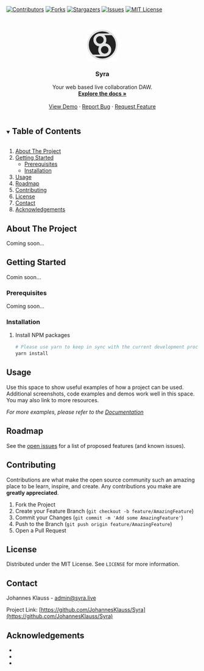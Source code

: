 <!--
*** Thanks for checking out the Best-README-Template. If you have a suggestion
*** that would make this better, please fork the repo and create a pull request
*** or simply open an issue with the tag "enhancement".
*** Thanks again! Now go create something AMAZING! :D
***
***
***
*** To avoid retyping too much info. Do a search and replace for the following:
*** JohannesKlauss, Syra, twitter_handle, admin@syra.live, Syra, A Typescript module that allows Soul Developers to interact with Syra and provide a UI.

Topics
Resources

-->



<!-- PROJECT SHIELDS -->
<!--
*** I'm using markdown "reference style" links for readability.
*** Reference links are enclosed in brackets [ ] instead of parentheses ( ).
*** See the bottom of this document for the declaration of the reference variables
*** for contributors-url, forks-url, etc. This is an optional, concise syntax you may use.
*** https://www.markdownguide.org/basic-syntax/#reference-style-links
-->
[![Contributors][contributors-shield]][contributors-url]
[![Forks][forks-shield]][forks-url]
[![Stargazers][stars-shield]][stars-url]
[![Issues][issues-shield]][issues-url]
[![MIT License][license-shield]][license-url]

<!-- PROJECT LOGO -->
<br />
<p align="center">
  <a href="https://github.com/JohannesKlauss/Syra">
    <img src="logo.png" alt="Logo" width="80" height="80">
  </a>

  <h3 align="center">Syra</h3>

  <p align="center">
    Your web based live collaboration DAW.
    <br />
    <a href="https://github.com/JohannesKlauss/Syra"><strong>Explore the docs »</strong></a>
    <br />
    <br />
    <a href="https://github.com/JohannesKlauss/Syra">View Demo</a>
    ·
    <a href="https://github.com/JohannesKlauss/Syra/issues">Report Bug</a>
    ·
    <a href="https://github.com/JohannesKlauss/Syra/issues">Request Feature</a>
  </p>
</p>



<!-- TABLE OF CONTENTS -->
<details open="open">
  <summary><h2 style="display: inline-block">Table of Contents</h2></summary>
  <ol>
    <li>
      <a href="#about-the-project">About The Project</a>
    </li>
    <li>
      <a href="#getting-started">Getting Started</a>
      <ul>
        <li><a href="#prerequisites">Prerequisites</a></li>
        <li><a href="#installation">Installation</a></li>
      </ul>
    </li>
    <li><a href="#usage">Usage</a></li>
    <li><a href="#roadmap">Roadmap</a></li>
    <li><a href="#contributing">Contributing</a></li>
    <li><a href="#license">License</a></li>
    <li><a href="#contact">Contact</a></li>
    <li><a href="#acknowledgements">Acknowledgements</a></li>
  </ol>
</details>



<!-- ABOUT THE PROJECT -->
## About The Project

Coming soon...

<!-- GETTING STARTED -->
## Getting Started

Comin soon...

### Prerequisites

Coming soon...

### Installation

1. Install NPM packages
   ```sh
   # Please use yarn to keep in sync with the current development process.
   yarn install
   ```

<!-- USAGE EXAMPLES -->
## Usage

Use this space to show useful examples of how a project can be used. Additional screenshots, code examples and demos work well in this space. You may also link to more resources.

_For more examples, please refer to the [Documentation](https://example.com)_



<!-- ROADMAP -->
## Roadmap

See the [open issues](https://github.com/JohannesKlauss/Syra/issues) for a list of proposed features (and known issues).



<!-- CONTRIBUTING -->
## Contributing

Contributions are what make the open source community such an amazing place to be learn, inspire, and create. Any contributions you make are **greatly appreciated**.

1. Fork the Project
2. Create your Feature Branch (`git checkout -b feature/AmazingFeature`)
3. Commit your Changes (`git commit -m 'Add some AmazingFeature'`)
4. Push to the Branch (`git push origin feature/AmazingFeature`)
5. Open a Pull Request



<!-- LICENSE -->
## License

Distributed under the MIT License. See `LICENSE` for more information.



<!-- CONTACT -->
## Contact

Johannes Klauss - admin@syra.live

Project Link: [https://github.com/JohannesKlauss/Syra](https://github.com/JohannesKlauss/Syra)



<!-- ACKNOWLEDGEMENTS -->
## Acknowledgements

* []()
* []()
* []()





<!-- MARKDOWN LINKS & IMAGES -->
<!-- https://www.markdownguide.org/basic-syntax/#reference-style-links -->
[contributors-shield]: https://img.shields.io/github/contributors/JohannesKlauss/Syra.svg?style=for-the-badge
[contributors-url]: https://github.com/JohannesKlauss/Syra/graphs/contributors
[forks-shield]: https://img.shields.io/github/forks/JohannesKlauss/Syra.svg?style=for-the-badge
[forks-url]: https://github.com/JohannesKlauss/Syra/network/members
[stars-shield]: https://img.shields.io/github/stars/JohannesKlauss/Syra.svg?style=for-the-badge
[stars-url]: https://github.com/JohannesKlauss/Syra/stargazers
[issues-shield]: https://img.shields.io/github/issues/JohannesKlauss/Syra.svg?style=for-the-badge
[issues-url]: https://github.com/JohannesKlauss/Syra/issues
[license-shield]: https://img.shields.io/github/license/JohannesKlauss/Syra.svg?style=for-the-badge
[license-url]: https://github.com/JohannesKlauss/Syra/blob/master/LICENSE
